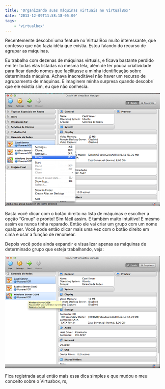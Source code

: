 ```yaml
---
title: 'Organizando suas máquinas virtuais no VirtualBox'
date: '2013-12-09T11:58:18-05:00'
tags:
    - 'virtualbox'
---
```


Recentemente descobrí uma feature no VirtualBox muito interessante, que confesso que não fazia idéia que existia. Estou falando do recurso de agrupar as máquinas.

Eu trabalho com dezenas de máquinas virtuais, e ficava bastante perdido em ter todas elas listadas na mesma tela, além de ter pouca criatividade para ficar dando nomes que facilitasse a minha identificação sobre determinada máquina. Achava inacreditável não haver um recurso de agrupamento de máquinas. E imaginem minha surpresa quando descobrí que ele existia sim, eu que não conhecia.

[![virtualbox](/media/Screen-Shot-2013-12-09-at-11.25.21.png)](/media/Screen-Shot-2013-12-09-at-11.25.21.png)

Basta você clicar com o botão direito na lista de máquinas e escolher a opção “Group” e pronto! Sim fácil assim. E também muito intuitivo! E mesmo assim eu nunca tinha reparado. Então ele vai criar um grupo com um nome qualquer. Você pode então clicar mais uma vez com o botão direito em cima e usar a função de renomear.

Depois você pode ainda expandir e visualizar apenas as máquinas de determinado grupo que esteja trabalhando, veja:

[![](/media/Screen-Shot-2013-12-09-at-11.25.39.png)](/media/Screen-Shot-2013-12-09-at-11.25.39.png)  

Fica registrada aqui então mais essa dica simples e que mudou o meu conceito sobre o Virtuabox, rs,
